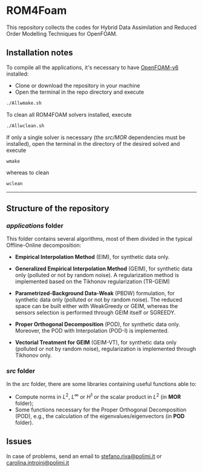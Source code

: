 # ROM4Foam

This repository collects the codes for Hybrid Data Assimilation and Reduced Order Modelling Techniques for OpenFOAM.

## Installation notes

To compile all the applications, it's necessary to have [OpenFOAM-v6](https://openfoam.org/version/6/) installed:

- Clone or download the repository in your machine
- Open the terminal in the repo directory and execute

```bash
./Allwmake.sh
```

To clean all ROM4FOAM solvers installed, execute
```bash
./Allwclean.sh
````

If only a single solver is necessary (the *src/MOR* dependencies must be installed), open the terminal in the directory of the desired solved and execute
```bash
wmake
````
whereas to clean
```bash
wclean
````
---

## Structure of the repository

### *applications* folder
This folder contains several algorithms, most of them divided in the typical Offline-Online decomposition:
- **Empirical Interpolation Method** (EIM), for synthetic data only.
- **Generalized Empirical Interpolation Method** (GEIM), for synthetic data only (polluted or not by random noise). A regularization method is implemented based on the Tikhonov regularization (TR-GEIM)

- **Parametrized-Background Data-Weak** (PBDW) formulation, for synthetic data only (polluted or not by random noise). The reduced space can be built either with WeakGreedy or GEIM, whereas the sensors selection is performed through GEIM itself or SGREEDY.
- **Proper Orthogonal Decomposition** (POD), for synthetic data only. Moreover, the POD with Interpolation (POD-I) is implemented.
- **Vectorial Treatment for GEIM** (GEIM-VT), for synthetic data only (polluted or not by random noise), regularization is implemented through Tikhonov only.

### *src* folder
In the *src* folder, there are some libraries containing useful functions able to:
- Compute norms in $L^2$, $L^\infty$ or $H^1$ or the scalar product in $L^2$ (in **MOR** folder);
- Some functions necessary for the Proper Orthogonal Decomposition (POD), e.g., the calculation of the eigenvalues/eigenvectors (in **POD** folder).

## Issues
In case of problems, send an email to stefano.riva@polimi.it or carolina.introini@polimi.it